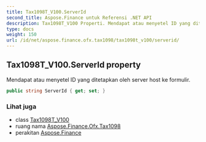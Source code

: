 ```yaml
---
title: Tax1098T_V100.ServerId
second_title: Aspose.Finance untuk Referensi .NET API
description: Tax1098T_V100 Properti. Mendapat atau menyetel ID yang ditetapkan oleh server host ke formulir.
type: docs
weight: 150
url: /id/net/aspose.finance.ofx.tax1098/tax1098t_v100/serverid/
---
```

## Tax1098T_V100.ServerId property

Mendapat atau menyetel ID yang ditetapkan oleh server host ke formulir.

```csharp
public string ServerId { get; set; }
```

### Lihat juga

* class [Tax1098T_V100](../)
* ruang nama [Aspose.Finance.Ofx.Tax1098](../../tax1098t_v100/)
* perakitan [Aspose.Finance](../../../)


